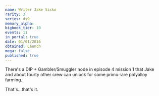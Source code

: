 ```yaml
---
name: Writer Jake Sisko
rarity: 3
series: ds9
memory_alpha:
bigbook_tier: 10
events: 11
in_portal: true
date: 01/01/2016
obtained: Launch
mega: false
published: true
---
```


There's a DIP + Gambler/Smuggler node in episode 4 mission 1 that Jake and about fourty other crew can unlock for some primo rare polyalloy farming.

That's...that's it.
